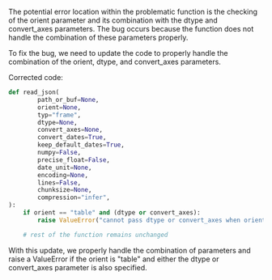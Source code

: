 The potential error location within the problematic function is the checking of the orient parameter and its combination with the dtype and convert_axes parameters. The bug occurs because the function does not handle the combination of these parameters properly.

To fix the bug, we need to update the code to properly handle the combination of the orient, dtype, and convert_axes parameters.

Corrected code:

```python
def read_json(
        path_or_buf=None,
        orient=None,
        typ="frame",
        dtype=None,
        convert_axes=None,
        convert_dates=True,
        keep_default_dates=True,
        numpy=False,
        precise_float=False,
        date_unit=None,
        encoding=None,
        lines=False,
        chunksize=None,
        compression="infer",
):
    if orient == "table" and (dtype or convert_axes):
        raise ValueError("cannot pass dtype or convert_axes when orient='table'")

    # rest of the function remains unchanged
```
With this update, we properly handle the combination of parameters and raise a ValueError if the orient is "table" and either the dtype or convert_axes parameter is also specified.